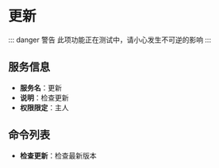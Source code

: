 # 更新

::: danger 警告
此项功能正在测试中，请小心发生不可逆的影响
:::

## 服务信息
- **服务名**：更新
- **说明**：检查更新
- **权限限定**：主人

## 命令列表
- **检查更新**：检查最新版本

